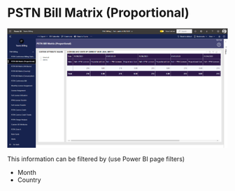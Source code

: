 # PSTN Bill Matrix (Proportional)

![Report Image](TeamsBillingYE/TB7728.png)



This information can be filtered by (use Power BI page filters)

- Month
- Country

